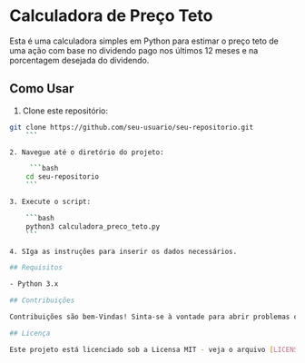 # Calculadora de Preço Teto

Esta é uma calculadora simples em Python para estimar o preço teto de uma ação com base no dividendo pago nos últimos 12 meses e na porcentagem desejada do dividendo.

## Como Usar

1. Clone este repositório:

```bash
git clone https://github.com/seu-usuario/seu-repositorio.git
    ```

2. Navegue até o diretório do projeto:

     ```bash
    cd seu-repositorio
    ```

3. Execute o script:

    ```bash
    python3 calculadora_preco_teto.py
    ```

4. SIga as instruções para inserir os dados necessários.

## Requisitos

- Python 3.x

## Contribuições

Contribuições são bem-Vindas! Sinta-se à vontade para abrir problemas ou enviar pull requests.

## Licença

Este projeto está licenciado sob a Licensa MIT - veja o arquivo [LICENSE.md](LICENSE.md) para detalhes.